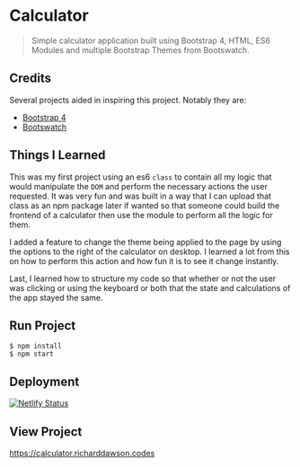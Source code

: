 # Calculator
> Simple calculator application built using Bootstrap 4, HTML, ES6 Modules and multiple Bootstrap Themes from Bootswatch.

## Credits
Several projects aided in inspiring this project. Notably they are:

- [Bootstrap 4](https://getbootstrap.com/)
- [Bootswatch](https://bootswatch.com/)

## Things I Learned
This was my first project using an es6 `class` to contain all my logic that would manipulate the `DOM` and perform the necessary actions the user requested. It was very fun and was built in a way that I can upload that class as an npm package later if wanted so that someone could build the frontend of a calculator then use the module to perform all the logic for them.

I added a feature to change the theme being applied to the page by using the options to the right of the calculator on desktop. I learned a lot from this on how to perform this action and how fun it is to see it change instantly.

Last, I learned how to structure my code so that whether or not the user was clicking or using the keyboard or both that the state and calculations of the app stayed the same.

## Run Project
```shell
$ npm install
$ npm start
```

## Deployment
[![Netlify Status](https://api.netlify.com/api/v1/badges/f970b2f3-e7f9-4eb3-89c5-0ff58a590c4e/deploy-status)](https://app.netlify.com/sites/rtd-calculator/deploys)

## View Project
<https://calculator.richarddawson.codes>
